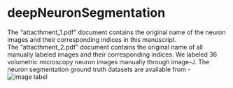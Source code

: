 # deepNeuronSegmentation
The “attacthment_1.pdf” document contains the original name of the neuron images and their corresponding indices in this manuscript.  
The “attacthment_2.pdf” document contains the original name of all manually labeled images and their corresponding indices.
We labeled 36 volumetric microscopy neuron images manually through image-J. The neuron segmentation ground truth datasets are available from - ![image label](https://drive.google.com/drive/folders/16YAaWTjSSBBPTHcQUVFnv1N8bXWTmSPy)
